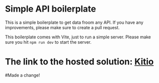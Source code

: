 # Simple API boilerplate

This is a simple boilerplate to get data froom any API. If you have any improvements, please make sure to create a pull request.

This boilerplate comes with Vite, just to run a simple server. Please make sure you hit `npm run dev` to start the server.

 # The link to the hosted solution: [Kitio](https://catapisite.onrender.com/index.html)
 #Made a change!
